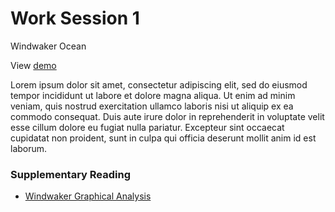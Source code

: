 # Work Session 1
<p class="lead">Windwaker Ocean</p>


View [demo](demo/worksession1.html)


Lorem ipsum dolor sit amet, consectetur adipiscing elit, sed do eiusmod tempor incididunt ut labore et dolore magna aliqua. Ut enim ad minim veniam, quis nostrud exercitation ullamco laboris nisi ut aliquip ex ea commodo consequat. Duis aute irure dolor in reprehenderit in voluptate velit esse cillum dolore eu fugiat nulla pariatur. Excepteur sint occaecat cupidatat non proident, sunt in culpa qui officia deserunt mollit anim id est laborum.


### Supplementary Reading

*   [Windwaker Graphical Analysis][]


[Windwaker Graphical Analysis]: https://medium.com/@gordonnl/wind-waker-graphics-analysis-a0b575a31127